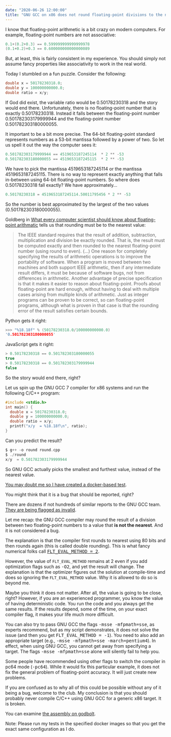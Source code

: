 ```yaml
---
date: "2020-06-26 12:00:00"
title: "GNU GCC on x86 does not round floating-point divisions to the nearest value"
---
```




I know that floating-point arithmetic is a bit crazy on modern computers. For example, floating-point numbers are not associative:
```C
0.1+(0.2+0.3) == 0.599999999999999978
(0.1+0.2)+0.3 == 0.600000000000000089
```


But, at least, this is fairly consistent in my experience. You should simply not assume fancy properties like associativity to work in the real world.

Today I stumbled on a fun puzzle. Consider the following:
```C
double x = 50178230318.0;
double y = 100000000000.0;
double ratio = x/y;
```


If God did exist, the variable ratio would be 0.50178230318 and the story would end there. Unfortunately, there is no floating-point number that is exactly 0.50178230318. Instead it falls between the floating-point number 0.501782303179999944 and the floating-point number 0.501782303180000055.

It important to be a bit more precise. The 64-bit floating-point standard represents numbers as a 53-bit mantissa followed by a power of two. So let us spell it out the way the computer sees it:
```C
0.501782303179999944 == 4519653187245114  * 2 ** -53
0.501782303180000055 == 4519653187245115  * 2 ** -53
```


We have to pick the mantissa 4519653187245114 or the mantissa 4519653187245115. There is no way to represent exactly anything that falls in-between using 64-bit floating-point numbers. So where does 0.50178230318 fall exactly? We have approximately&hellip;
```C
0.50178230318 = 4519653187245114.50011795456 * 2 ** -53
```


So the number is best approximated by the largest of the two values (0.501782303180000055).

Goldberg in [What every computer scientist should know about floating-point arithmatic](https://docs.oracle.com/cd/E19957-01/806-3568/ncg_goldberg.html) tells us that rounding must be to the nearest value:

> The IEEE standard requires that the result of addition, subtraction, multiplication and division be exactly rounded. That is, the result must be computed exactly and then rounded to the nearest floating-point number (using round to even). (&hellip;) One reason for completely specifying the results of arithmetic operations is to improve the portability of software. When a program is moved between two machines and both support IEEE arithmetic, then if any intermediate result differs, it must be because of software bugs, not from differences in arithmetic. Another advantage of precise specification is that it makes it easier to reason about floating-point. Proofs about floating-point are hard enough, without having to deal with multiple cases arising from multiple kinds of arithmetic. Just as integer programs can be proven to be correct, so can floating-point programs, although what is proven in that case is that the rounding error of the result satisfies certain bounds.


Python gets it right:
```C
>>> "%18.18f" % (50178230318.0/100000000000.0)
'0.501782303180000055'
```


JavaScript gets it right:
```C
> 0.50178230318 == 0.501782303180000055
true
> 0.50178230318 == 0.501782303179999944
false
```


So the story would end there, right?

Let us spin up the GNU GCC 7 compiler for x86 systems and run the following C/C++ program:
```C
#include <stdio.h>
int main() {
  double x = 50178230318.0;
  double y = 100000000000.0;
  double ratio = x/y;
  printf("x/y  = %18.18f\n", ratio);
}
```


Can you predict the result?
```C
$ g++ -o round round.cpp
$ ./round
x/y  = 0.501782303179999944
```


So GNU GCC actually picks the smallest and furthest value, instead of the nearest value.

[You may doubt me so I have created a docker-based test](https://github.com/lemire/Code-used-on-Daniel-Lemire-s-blog/tree/master/2020/06/26).

You might think that it is a bug that should be reported, right?

There are dozens if not hundreds of similar reports to the GNU GCC team. [They are being flagged as invalid](https://gcc.gnu.org/bugzilla/show_bug.cgi?id=35488).

Let me recap: the GNU GCC compiler may round the result of a division between two floating-point numbers to a value that __is not the nearest__. And it is not considered a bug.

The explanation is that the compiler first rounds to nearest using 80 bits and then rounds again (this is called double rounding). This is what fancy numerical folks call <a href="https://en.cppreference.com/w/cpp/types/climits/FLT_EVAL_METHOD"><tt>FLT_EVAL_METHOD = 2</tt></a>.

However, the value of `FLT_EVAL_METHOD` remains at 2 even if you add optimization flags such as <tt>-O2</tt>, and yet the result will change. The explanation is that the optimizer figures out the solution at compile-time and does so ignoring the `FLT_EVAL_METHOD` value. Why it is allowed to do so is beyond me.

Maybe you think it does not matter. After all, the value is going to be close, right? However, if you are an experienced programmer, you know the value of having deterministic code. You run the code and you always get the same results. If the results depend, some of the time, on your exact compiler flag, it makes your life much more difficult.

You can also try to pass GNU GCC the flags <tt>-msse -mfpmath=sse</tt>, as experts recommend, but as my script demonstrates, it does not solve the issue (and then you get <tt>FLT_EVAL_METHOD = -1</tt>). You need to also add an appropriate target (e.g., <tt>-msse -mfpmath=sse -march=pentium4</tt>). In effect, when using GNU GCC, you cannot get away from specifying a target. The flags <tt>-msse -mfpmath=sse</tt> alone will silently fail to help you.

Some people have recommended using other flags to switch the compiler in pc64 mode (<tt>-pc64</tt>). While it would fix this particular example, it does not fix the general problem of floating-point accuracy. It will just create new problems.

If you are confused as to why all of this could be possible without any of it being a bug, welcome to the club. My conclusion is that you should probably never compile C/C++ using GNU GCC for a generic x86 target. It is broken.

You can examine [the assembly on godbolt](https://godbolt.org/z/py3Dw0).

Note: Please run my tests in the specified docker images so that you get the exact same configuration as I do.

